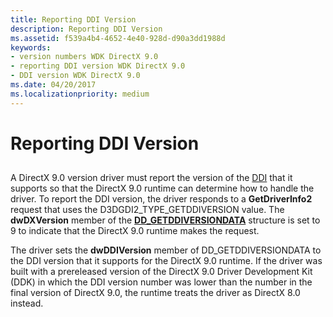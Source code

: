```yaml
---
title: Reporting DDI Version
description: Reporting DDI Version
ms.assetid: f539a4b4-4652-4e40-928d-d90a3dd1988d
keywords:
- version numbers WDK DirectX 9.0
- reporting DDI version WDK DirectX 9.0
- DDI version WDK DirectX 9.0
ms.date: 04/20/2017
ms.localizationpriority: medium
---
```


# Reporting DDI Version


## <span id="ddk_reporting_ddi_version_gg"></span><span id="DDK_REPORTING_DDI_VERSION_GG"></span>


A DirectX 9.0 version driver must report the version of the [DDI](direct3d-driver-ddi.md) that it supports so that the DirectX 9.0 runtime can determine how to handle the driver. To report the DDI version, the driver responds to a **GetDriverInfo2** request that uses the D3DGDI2\_TYPE\_GETDDIVERSION value. The **dwDXVersion** member of the [**DD\_GETDDIVERSIONDATA**](https://msdn.microsoft.com/library/windows/hardware/ff551545) structure is set to 9 to indicate that the DirectX 9.0 runtime makes the request.

The driver sets the **dwDDIVersion** member of DD\_GETDDIVERSIONDATA to the DDI version that it supports for the DirectX 9.0 runtime. If the driver was built with a prereleased version of the DirectX 9.0 Driver Development Kit (DDK) in which the DDI version number was lower than the number in the final version of DirectX 9.0, the runtime treats the driver as DirectX 8.0 instead.

 

 






